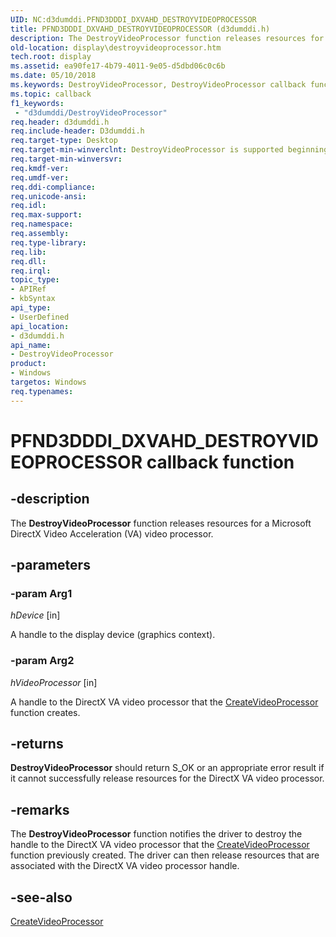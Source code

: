 ```yaml
---
UID: NC:d3dumddi.PFND3DDDI_DXVAHD_DESTROYVIDEOPROCESSOR
title: PFND3DDDI_DXVAHD_DESTROYVIDEOPROCESSOR (d3dumddi.h)
description: The DestroyVideoProcessor function releases resources for a Microsoft DirectX Video Acceleration (VA) video processor.
old-location: display\destroyvideoprocessor.htm
tech.root: display
ms.assetid: ea90fe17-4b79-4011-9e05-d5dbd06c0c6b
ms.date: 05/10/2018
ms.keywords: DestroyVideoProcessor, DestroyVideoProcessor callback function [Display Devices], PFND3DDDI_DXVAHD_DESTROYVIDEOPROCESSOR, PFND3DDDI_DXVAHD_DESTROYVIDEOPROCESSOR callback, UserModeDisplayDriver_Functions_e55b46ab-1325-4bb7-bf22-9f3cb19bff71.xml, d3dumddi/DestroyVideoProcessor, display.destroyvideoprocessor
ms.topic: callback
f1_keywords:
 - "d3dumddi/DestroyVideoProcessor"
req.header: d3dumddi.h
req.include-header: D3dumddi.h
req.target-type: Desktop
req.target-min-winverclnt: DestroyVideoProcessor is supported beginning with the Windows 7 operating system.
req.target-min-winversvr: 
req.kmdf-ver: 
req.umdf-ver: 
req.ddi-compliance: 
req.unicode-ansi: 
req.idl: 
req.max-support: 
req.namespace: 
req.assembly: 
req.type-library: 
req.lib: 
req.dll: 
req.irql: 
topic_type:
- APIRef
- kbSyntax
api_type:
- UserDefined
api_location:
- d3dumddi.h
api_name:
- DestroyVideoProcessor
product:
- Windows
targetos: Windows
req.typenames: 
---
```


# PFND3DDDI_DXVAHD_DESTROYVIDEOPROCESSOR callback function


## -description


The <b>DestroyVideoProcessor</b> function releases resources for a Microsoft DirectX Video Acceleration (VA) video processor.


## -parameters




### -param Arg1

*hDevice* [in]

A handle to the display device (graphics context).

### -param Arg2

*hVideoProcessor* [in]

A handle to the DirectX VA video processor that the <a href="https://docs.microsoft.com/windows-hardware/drivers/ddi/d3dumddi/nc-d3dumddi-pfnd3dddi_dxvahd_createvideoprocessor">CreateVideoProcessor</a> function creates. 


## -returns



<b>DestroyVideoProcessor</b> should return S_OK or an appropriate error result if it cannot successfully release resources for the DirectX VA video processor. 




## -remarks



The <b>DestroyVideoProcessor</b> function notifies the driver to destroy the handle to the DirectX VA video processor that the <a href="https://docs.microsoft.com/windows-hardware/drivers/ddi/d3dumddi/nc-d3dumddi-pfnd3dddi_dxvahd_createvideoprocessor">CreateVideoProcessor</a> function previously created. The driver can then release resources that are associated with the DirectX VA video processor handle.




## -see-also




<a href="https://docs.microsoft.com/windows-hardware/drivers/ddi/d3dumddi/nc-d3dumddi-pfnd3dddi_dxvahd_createvideoprocessor">CreateVideoProcessor</a>
 

 

